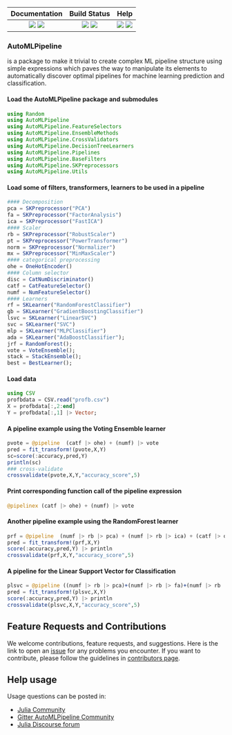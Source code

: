 
| **Documentation** | **Build Status** | **Help** |
|:---:|:---:|:---:|
| [![][docs-dev-img]][docs-dev-url] [![][docs-stable-img]][docs-stable-url] | [![][travis-img]][travis-url] [![][codecov-img]][codecov-url] | [![][slack-img]][slack-url] [![][gitter-img]][gitter-url] |

### AutoMLPipeline 
is a package to make it trivial to create complex ML pipeline structure using simple expressions which paves the way to manipulate its elements to automatically discover optimal pipelines for machine learning prediction and classification.

#### Load the AutoMLPipeline package and submodules
```julia
using Random
using AutoMLPipeline
using AutoMLPipeline.FeatureSelectors
using AutoMLPipeline.EnsembleMethods
using AutoMLPipeline.CrossValidators
using AutoMLPipeline.DecisionTreeLearners
using AutoMLPipeline.Pipelines
using AutoMLPipeline.BaseFilters
using AutoMLPipeline.SKPreprocessors
using AutoMLPipeline.Utils
```

#### Load some of filters, transformers, learners to be used in a pipeline
```julia
#### Decomposition
pca = SKPreprocessor("PCA")
fa = SKPreprocessor("FactorAnalysis")
ica = SKPreprocessor("FastICA")
#### Scaler 
rb = SKPreprocessor("RobustScaler")
pt = SKPreprocessor("PowerTransformer")
norm = SKPreprocessor("Normalizer")
mx = SKPreprocessor("MinMaxScaler")
#### categorical preprocessing
ohe = OneHotEncoder()
#### Column selector
disc = CatNumDiscriminator()
catf = CatFeatureSelector()
numf = NumFeatureSelector()
#### Learners
rf = SKLearner("RandomForestClassifier")
gb = SKLearner("GradientBoostingClassifier")
lsvc = SKLearner("LinearSVC")
svc = SKLearner("SVC")
mlp = SKLearner("MLPClassifier")
ada = SKLearner("AdaBoostClassifier");
jrf = RandomForest();
vote = VoteEnsemble();
stack = StackEnsemble();
best = BestLearner();
```

#### Load data
```julia
using CSV
profbdata = CSV.read("profb.csv")
X = profbdata[:,2:end] 
Y = profbdata[:,1] |> Vector;
```

#### A pipeline example using the Voting Ensemble learner
```julia
pvote = @pipeline  (catf |> ohe) + (numf) |> vote
pred = fit_transform!(pvote,X,Y)
sc=score(:accuracy,pred,Y)
println(sc)
### cross-validate
crossvalidate(pvote,X,Y,"accuracy_score",5)
```
#### Print corresponding function call of the pipeline expression
```julia
@pipelinex (catf |> ohe) + (numf) |> vote
```

#### Another pipeline example using the RandomForest learner
```julia
prf = @pipeline  (numf |> rb |> pca) + (numf |> rb |> ica) + (catf |> ohe) + (numf |> rb |> fa) |> rf
pred = fit_transform!(prf,X,Y)
score(:accuracy,pred,Y) |> println
crossvalidate(prf,X,Y,"accuracy_score",5)
```
#### A pipeline for the Linear Support Vector for Classification
```julia
plsvc = @pipeline ((numf |> rb |> pca)+(numf |> rb |> fa)+(numf |> rb |> ica)+(catf |> ohe )) |> lsvc
pred = fit_transform!(plsvc,X,Y)
score(:accuracy,pred,Y) |> println
crossvalidate(plsvc,X,Y,"accuracy_score",5)
```

## Feature Requests and Contributions

We welcome contributions, feature requests, and suggestions. Here is the link to open an [issue][issues-url] for any problems you encounter. If you want to contribute, please follow the guidelines in [contributors page][contrib-url].

## Help usage

Usage questions can be posted in:
- [Julia Community](https://julialang.org/community/) 
- [Gitter AutoMLPipeline Community][gitter-url]
- [Julia Discourse forum][discourse-tag-url]


[contrib-url]: https://github.com/IBM/AutoMLPipeline.jl/blob/master/CONTRIBUTORS.md
[issues-url]: https://github.com/IBM/AutoMLPipeline.jl/issues

[discourse-tag-url]: https://discourse.julialang.org/

[gitter-url]: https://gitter.im/AutoMLPipelineLearning/community
[gitter-img]: https://badges.gitter.im/ppalmes/TSML.jl.svg

[slack-img]: https://img.shields.io/badge/chat-on%20slack-yellow.svg
[slack-url]: https://julialang.slack.com


[docs-stable-img]: https://img.shields.io/badge/docs-stable-blue.svg
[docs-stable-url]: https://ibm.github.io/AutoMLPipeline.jl/stable/
[docs-dev-img]: https://img.shields.io/badge/docs-dev-blue.svg
[docs-dev-url]: https://ibm.github.io/AutoMLPipeline.jl/latest/

[travis-img]: https://travis-ci.org/IBM/AutoMLPipeline.jl.svg?branch=master
[travis-url]: https://travis-ci.org/IBM/AutoMLPipeline.jl

[codecov-img]: https://codecov.io/gh/IBM/AutoMLPipeline.jl/branch/master/graph/badge.svg
[codecov-url]: https://codecov.io/gh/IBM/AutoMLPipeline.jl
